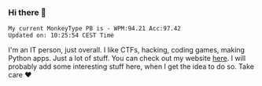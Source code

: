 ### Hi there 👋
<!-- PB START -->
```
My current MonkeyType PB is - WPM:94.21 Acc:97.42
Updated on: 10:25:54 CEST Time
```
<!-- PB END -->
I'm an IT person, just overall. I like CTFs, hacking, coding games, making Python apps. Just a lot of stuff.
You can check out my website [here](https://skill3472.github.io/).
I will probably add some interesting stuff here, when I get the idea to do so. Take care ❤️
